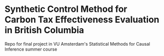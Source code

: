 # Synthetic Control Method for Carbon Tax Effectiveness Evaluation in British Columbia
Repo for final project in VU Amsterdam's Statistical Methods for Causal Inference summer course

